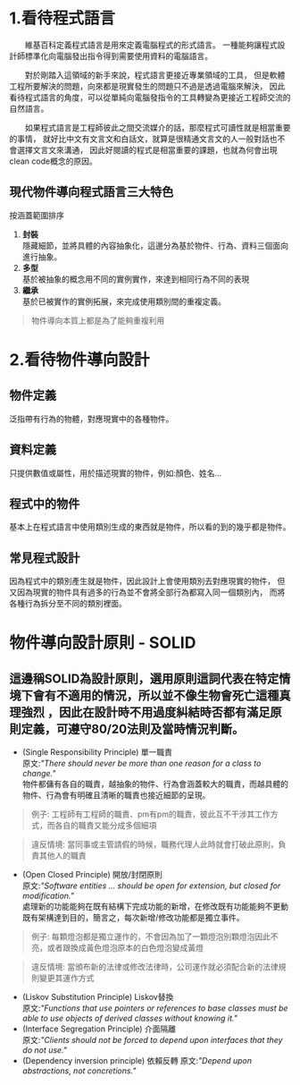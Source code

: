 # 1.看待程式語言
&emsp;&emsp;維基百科定義程式語言是用來定義電腦程式的形式語言。
一種能夠讓程式設計師標準化向電腦發出指令得到需要使用資料的電腦語言。

&emsp;&emsp;對於剛踏入這領域的新手來說，程式語言更接近專業領域的工具，
但是軟體工程所要解決的問題，向來都是現實發生的問題只不過是透過電腦來解決，
因此看待程式語言的角度，可以從單純向電腦發指令的工具轉變為更接近工程師交流的自然語言。

&emsp;&emsp;如果程式語言是工程師彼此之間交流媒介的話，那麼程式可讀性就是相當重要的事情，
就好比中文有文言文和白話文，就算是很精通文言文的人一般對話也不會選擇文言文來溝通，
因此好閱讀的程式是相當重要的課題，也就為何會出現clean code概念的原因。

## 現代物件導向程式語言三大特色
按涵蓋範圍排序
1. **封裝**  
隱藏細節，並將具體的內容抽象化，這邊分為基於物件、行為、資料三個面向進行抽象。
2. **多型**  
基於被抽象的概念用不同的實例實作，來達到相同行為不同的表現
3. **繼承**  
基於已被實作的實例拓展，來完成使用類別間的重複定義。

>物件導向本質上都是為了能夠重複利用

# 2.看待物件導向設計
## 物件定義
泛指帶有行為的物體，對應現實中的各種物件。
## 資料定義
只提供數值或屬性，用於描述現實的物件，例如:顏色、姓名...
## 程式中的物件
基本上在程式語言中使用類別生成的東西就是物件，所以看的到的幾乎都是物件。
## 常見程式設計
因為程式中的類別產生就是物件，因此設計上會使用類別去對應現實的物件，
但又因為現實的物件具有過多的行為並不會將全部行為都寫入同一個類別內，
而將各種行為拆分至不同的類別裡面。

# 物件導向設計原則 - SOLID
這邊稱SOLID為設計原則，選用原則這詞代表在特定情境下會有不適用的情況，所以並不像生物會死亡這種真理強烈
，因此在設計時不用過度糾結時否都有滿足原則定義，可遵守80/20法則及當時情況判斷。
---
- (Single Responsibility Principle) 單一職責  
原文:*"There should never be more than one reason for a class to change."*  
物件都傭有各自的職責，越抽象的物件、行為會涵蓋較大的職責，而越具體的物件、行為會有明確且清晰的職責也接近細節的呈現。
>例子: 工程師有工程師的職責、pm有pm的職責，彼此互不干涉其工作方式，而各自的職責又能分成多個細項

>違反情境: 當同事或主管請假的時候，職務代理人此時就會打破此原則，負責其他人的職責
- (Open Closed Principle) 開放/封閉原則  
原文:*"Software entities ... should be open for extension, but closed for modification."*  
處理新的功能能夠在既有結構下完成功能的新增，在修改既有功能能夠不更動既有架構達到目的，簡言之，每次新增/修改功能都是獨立事件。

>例子: 每顆燈泡都是獨立運作的，不會因為加了一顆燈泡別顆燈泡因此不亮，或者跟換成黃色燈泡原本的白色燈泡變成黃燈

> 違反情境: 當頒布新的法律或修改法律時，公司運作就必須配合新的法律規則變更其運作方式
- (Liskov Substitution Principle) Liskov替換  
原文:*"Functions that use pointers or references to base classes must be able to use objects of derived classes without knowing it."*
- (Interface Segregation Principle) 介面隔離  
原文:*"Clients should not be forced to depend upon interfaces that they do not use."*
- (Dependency inversion principle) 依賴反轉
原文:*"Depend upon abstractions, not concretions."*